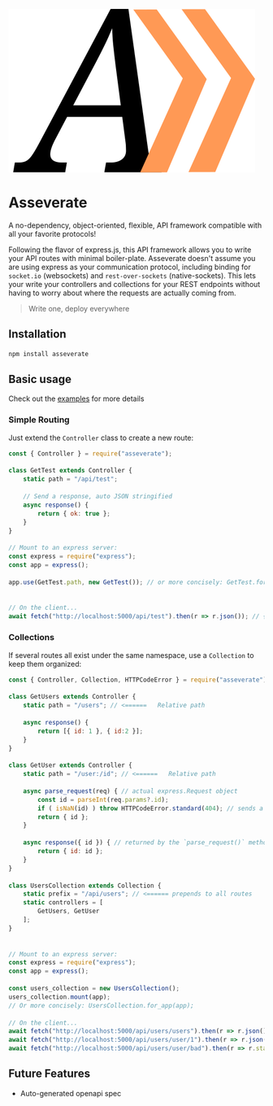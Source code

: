 ![Asseverate Logo](./assests/logo.svg)
# Asseverate
A no-dependency, object-oriented, flexible, API framework compatible with all your favorite protocols!

Following the flavor of express.js, this API framework allows you to write your API routes
with minimal boiler-plate. Asseverate doesn't assume you are using express as your communication protocol,
including binding for `socket.io` (websockets) and `rest-over-sockets` (native-sockets). This lets your
write your controllers and collections for your REST endpoints without having to worry about where the
requests are actually coming from.

>
> Write one, deploy everywhere
>


## Installation
```bash
npm install asseverate
```

## Basic usage
Check out the [examples](./examples) for more details

### Simple Routing
Just extend the `Controller` class to create a new route:
```js
const { Controller } = require("asseverate");

class GetTest extends Controller {
    static path = "/api/test";

    // Send a response, auto JSON stringified
    async response() {
        return { ok: true };
    }
}

// Mount to an express server:
const express = require("express");
const app = express();

app.use(GetTest.path, new GetTest()); // or more concisely: GetTest.for_app(app);


// On the client...
await fetch("http://localhost:5000/api/test").then(r => r.json()); // { ok:true }
```
### Collections
If several routes all exist under the same namespace, use a `Collection` to keep them
organized:
```js
const { Controller, Collection, HTTPCodeError } = require("asseverate");

class GetUsers extends Controller {
    static path = "/users"; // <======   Relative path

    async response() {
        return [{ id: 1 }, { id:2 }];
    }
}

class GetUser extends Controller {
    static path = "/user:/id"; // <======   Relative path

    async parse_request(req) { // actual express.Request object
        const id = parseInt(req.params?.id);
        if ( isNaN(id) ) throw HTTPCodeError.standard(404); // sends a 404 to client automatically
        return { id };
    }

    async response({ id }) { // returned by the `parse_request()` method
        return { id: id };
    }
}

class UsersCollection extends Collection {
    static prefix = "/api/users"; // <====== prepends to all routes
    static controllers = [
        GetUsers, GetUser
    ];
}


// Mount to an express server:
const express = require("express");
const app = express();

const users_collection = new UsersCollection();
users_collection.mount(app);
// Or more concisely: UsersCollection.for_app(app);

// On the client...
await fetch("http://localhost:5000/api/users/users").then(r => r.json()); // [{ id:1 }, { id:2 }]
await fetch("http://localhost:5000/api/users/user/1").then(r => r.json()); // { id:1 }
await fetch("http://localhost:5000/api/users/user/bad").then(r => r.status); // 404
```

## Future Features
  - Auto-generated openapi spec
